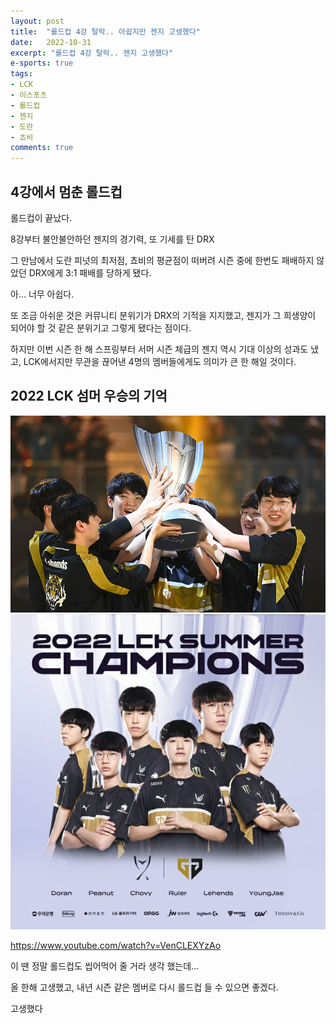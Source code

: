 ```yaml
---
layout: post
title:  "롤드컵 4강 탈락.. 아쉽지만 젠지 고생했다"
date:   2022-10-31
excerpt: "롤드컵 4강 탈락.. 젠지 고생했다"
e-sports: true
tags:
- LCK
- 이스포츠
- 롤드컵
- 젠지
- 도란
- 쵸비
comments: true
---
```


## 4강에서 멈춘 롤드컵

롤드컵이 끝났다.

8강부터 불안불안하던 젠지의 경기력, 또 기세를 탄 DRX

그 만남에서 도란 피넛의 최저점, 쵸비의 평균점이 떠버려 시즌 중에 한번도 패배하지 않았던 DRX에게 3:1 패배를 당하게 됐다.

아… 너무 아쉽다.

또 조금 아쉬운 것은 커뮤니티 분위기가 DRX의 기적을 지지했고, 젠지가 그 희생양이 되어야 할 것 같은 분위기고 그렇게 됐다는 점이다.

하지만 이번 시즌 한 해 스프링부터 서머 시즌 체급의 젠지 역시 기대 이상의 성과도 냈고, LCK에서지만 무관을 끊어낸 4명의 멤버들에게도 의미가 큰 한 해일 것이다.

## 2022 LCK 섬머 우승의 기억

![우승 사진](../img/2022/lck/2022-summer-lck-champion-gen_g_01.jpg)
![우승 사진](../img/2022/lck/2022-summer-lck-champion-gen_g_02.jpg)

https://www.youtube.com/watch?v=VenCLEXYzAo

이 땐 정말 롤드컵도 씹어먹어 줄 거라 생각 했는데...

올 한해 고생했고, 내년 시즌 같은 멤버로 다시 롤드컵 들 수 있으면 좋겠다.

고생했다